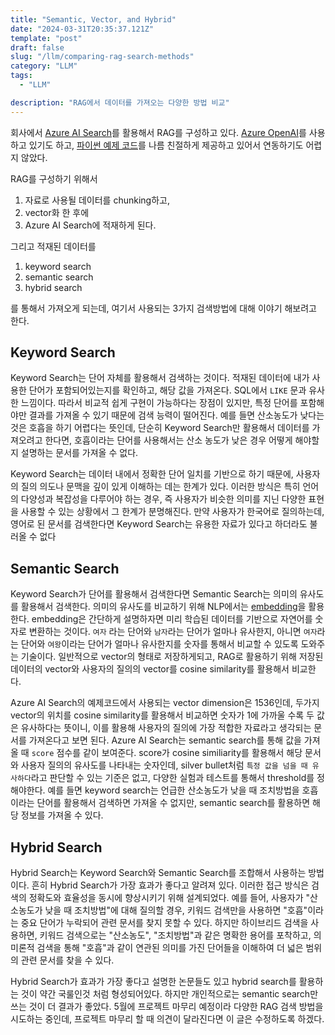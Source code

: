 ```yaml
---
title: "Semantic, Vector, and Hybrid"
date: "2024-03-31T20:35:37.121Z"
template: "post"
draft: false
slug: "/llm/comparing-rag-search-methods"
category: "LLM"
tags:
  - "LLM"

description: "RAG에서 데이터를 가져오는 다양한 방법 비교"
---
```


회사에서 [Azure AI Search](https://learn.microsoft.com/en-us/azure/search/search-what-is-azure-search)를 활용해서 RAG를 구성하고 있다. [Azure OpenAI](https://learn.microsoft.com/en-us/azure/ai-services/openai/overview)를 사용하고 있기도 하고, [파이썬 예제 코드](https://github.com/Azure/azure-search-vector-samples/tree/main/demo-python)를 나름 친절하게 제공하고 있어서 연동하기도 어렵지 않았다. 

RAG를 구성하기 위해서 

1. 자료로 사용될 데이터를 chunking하고, 
2. vector화 한 후에 
3. Azure AI Search에 적재하게 된다. 

그리고 적재된 데이터를

1. keyword search
2. semantic search 
3. hybrid search

를 통해서 가져오게 되는데, 여기서 사용되는 3가지 검색방법에 대해 이야기 해보려고 한다. 

## Keyword Search

Keyword Search는 단어 자체를 활용해서 검색하는 것이다. 적재된 데이터에 내가 사용한 단어가 포함되어있는지를 확인하고, 해당 값을 가져온다. SQL에서 `LIKE` 문과 유사한 느낌이다. 따라서 비교적 쉽게 구현이 가능하다는 장점이 있지만, 특정 단어를 포함해야만 결과를 가져올 수 있기 때문에 검색 능력이 떨어진다. 예를 들면 산소농도가 낮다는 것은 호흡을 하기 어렵다는 뜻인데, 단순히 Keyword Search만 활용해서 데이터를 가져오려고 한다면, 호흡이라는 단어를 사용해서는 산소 농도가 낮은 경우 어떻게 해야할지 설명하는 문서를 가져올 수 없다. 

Keyword Search는 데이터 내에서 정확한 단어 일치를 기반으로 하기 때문에, 사용자의 질의 의도나 문맥을 깊이 있게 이해하는 데는 한계가 있다. 이러한 방식은 특히 언어의 다양성과 복잡성을 다루어야 하는 경우, 즉 사용자가 비슷한 의미를 지닌 다양한 표현을 사용할 수 있는 상황에서 그 한계가 분명해진다. 만약 사용자가 한국어로 질의하는데, 영어로 된 문서를 검색한다면 Keyword Search는 유용한 자료가 있다고 하더라도 불러올 수 없다 

## Semantic Search

Keyword Search가 단어를 활용해서 검색한다면 Semantic Search는 의미의 유사도를 활용해서 검색한다. 의미의 유사도를 비교하기 위해 NLP에서는 [embedding](https://platform.openai.com/docs/guides/embeddings)을 활용한다. embedding은 간단하게 설명하자면 미리 학습된 데이터를 기반으로 자연어를 숫자로 변환하는 것이다. `여자` 라는 단어와 `남자`라는 단어가 얼마나 유사한지, 아니면 `여자`라는 단어와 `여왕`이라는 단어가 얼마나 유사한지를 숫자를 통해서 비교할 수 있도록 도와주는 기술이다. 일반적으로 vector의 형태로 저장하게되고, RAG로 활용하기 위해 저장된 데이터의 vector와 사용자의 질의의 vector를 cosine similarity를 활용해서 비교한다. 

Azure AI Search의 예제코드에서 사용되는 vector dimension은 1536인데, 두가지 vector의 위치를 cosine similarity를 활용해서 비교하면 숫자가 1에 가까울 수록 두 값은 유사하다는 뜻이니, 이를 활용해 사용자의 질의에 가장 적합한 자료라고 생각되는 문서를 가져온다고 보면 된다. Azure AI Search는 semantic search를 통해 값을 가져올 때 `score` 점수를 같이 보여준다. score가 cosine similiarity를 활용해서 해당 문서와 사용자 질의의 유사도를 나타내는 숫자인데, silver bullet처럼 `특정 값을 넘을 때 유사하다`라고 판단할 수 있는 기준은 없고, 다양한 실험과 테스트를 통해서 threshold를 정해야한다. 예를 들면 keyword search는 언급한 산소농도가 낮을 때 조치방법을 호흡이라는 단어를 활용해서 검색하면 가져올 수 없지만, semantic search를 활용하면 해당 정보를 가져올 수 있다.

## Hybrid Search

Hybrid Search는 Keyword Search와 Semantic Search를 조합해서 사용하는 방법이다. 흔히 Hybrid Search가 가장 효과가 좋다고 알려져 있다. 이러한 접근 방식은 검색의 정확도와 효율성을 동시에 향상시키기 위해 설계되었다. 예를 들어, 사용자가 "산소농도가 낮을 때 조치방법"에 대해 질의할 경우, 키워드 검색만을 사용하면 "호흡"이라는 중요 단어가 누락되어 관련 문서를 찾지 못할 수 있다. 하지만 하이브리드 검색을 사용하면, 키워드 검색으로는 "산소농도", "조치방법"과 같은 명확한 용어를 포착하고, 의미론적 검색을 통해 "호흡"과 같이 연관된 의미를 가진 단어들을 이해하여 더 넓은 범위의 관련 문서를 찾을 수 있다.

Hybrid Search가 효과가 가장 좋다고 설명한 논문들도 있고 hybrid search를 활용하는 것이 약간 국룰인것 처럼 형성되어있다. 하지만 개인적으로는 semantic search만 쓰는 것이 더 결과가 좋았다. 5월에 프로젝트 마무리 예정이라 다양한 RAG 검색 방법을 시도하는 중인데, 프로젝트 마무리 할 때 의견이 달라진다면 이 글은 수정하도록 하겠다. 